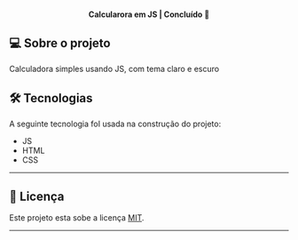 <h4 align="center"> 
	 Calcularora em JS | Concluído 🚀 
</h4>

## 💻 Sobre o projeto

Calculadora simples usando JS, com tema claro e escuro

## 🛠 Tecnologias

A seguinte tecnologia foI usada na construção do projeto:
- JS
- HTML
- CSS
  
---

## 📝 Licença

Este projeto esta sobe a licença [MIT](./LICENSE).

---
